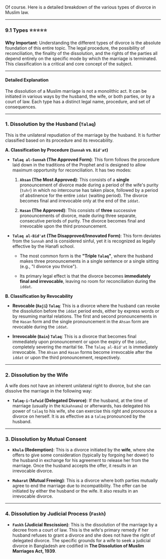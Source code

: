 Of course. Here is a detailed breakdown of the various types of divorce in Muslim law.

---

### 9.1 Types ⭐⭐⭐⭐⭐

**Why Important**: Understanding the different types of divorce is the absolute foundation of this entire topic. The legal procedure, the possibility of reconciliation, the finality of the dissolution, and the rights of the parties all depend entirely on the specific mode by which the marriage is terminated. This classification is a critical and core concept of the subject.

---

#### Detailed Explanation

The dissolution of a Muslim marriage is not a monolithic act. It can be initiated in various ways by the husband, the wife, or both parties, or by a court of law. Each type has a distinct legal name, procedure, and set of consequences.

---

### **1. Dissolution by the Husband (`Talaq`)**

This is the unilateral repudiation of the marriage by the husband. It is further classified based on its procedure and its revocability.

**A. Classification by Procedure (`Sunnah` vs. `Bid'at`)**

- **`Talaq al-Sunnah` (The Approved Form)**: This form follows the procedure laid down in the traditions of the Prophet and is designed to allow maximum opportunity for reconciliation. It has two modes:
    
    1. **`Ahsan` (The Most Approved)**: This consists of a **single** pronouncement of divorce made during a period of the wife's purity (`tuhr`) in which no intercourse has taken place, followed by a period of abstinence for the entire `iddat` (waiting period). The divorce becomes final and irrevocable only at the end of the `iddat`.
        
    2. **`Hasan` (The Approved)**: This consists of **three** successive pronouncements of divorce, made during three separate, consecutive periods of purity. The divorce becomes final and irrevocable upon the third pronouncement.
        
- **`Talaq al-Bid'at` (The Disapproved/Innovated Form)**: This form deviates from the `Sunnah` and is considered sinful, yet it is recognized as legally effective by the Hanafi school.
    
    - The most common form is the **"Triple `Talaq`"**, where the husband makes three pronouncements in a single sentence or a single sitting (e.g., "I divorce you thrice").
        
    - Its primary legal effect is that the divorce becomes **immediately final and irrevocable**, leaving no room for reconciliation during the `iddat`.
        

**B. Classification by Revocability**

- **Revocable (`Raji`) `Talaq`**: This is a divorce where the husband can revoke the dissolution before the `iddat` period ends, either by express words or by resuming marital relations. The first and second pronouncements in the `Hasan` form and the single pronouncement in the `Ahsan` form are revocable during the `iddat`.
    
- **Irrevocable (`Bain`) `Talaq`**: This is a divorce that becomes final immediately upon pronouncement or upon the expiry of the `iddat`, completely severing the marital tie. The `Talaq al-Bid'at` is immediately irrevocable. The `Ahsan` and `Hasan` forms become irrevocable after the `iddat` or upon the third pronouncement, respectively.
    

---

### **2. Dissolution by the Wife**

A wife does not have an inherent unilateral right to divorce, but she can dissolve the marriage in the following way:

- **`Talaq-i-Tafwid` (Delegated Divorce)**: If the husband, at the time of marriage (usually in the `Nikahnama`) or afterwards, has delegated his power of `talaq` to his wife, she can exercise this right and pronounce a divorce on herself. It is as effective as a `talaq` pronounced by the husband.
    

---

### **3. Dissolution by Mutual Consent**

- **`Khula` (Redemption)**: This is a divorce initiated by the **wife**, where she offers to give some consideration (typically by forgoing her dower) to the husband in exchange for his agreement to release her from the marriage. Once the husband accepts the offer, it results in an irrevocable divorce.
    
- **`Mubarat` (Mutual Freeing)**: This is a divorce where both parties mutually agree to end the marriage due to incompatibility. The offer can be initiated by either the husband or the wife. It also results in an irrevocable divorce.
    

---

### **4. Dissolution by Judicial Process (`Faskh`)**

- **`Faskh` (Judicial Rescission)**: This is the dissolution of the marriage by a decree from a court of law. This is the wife's primary remedy if her husband refuses to grant a divorce and she does not have the right of delegated divorce. The specific grounds for a wife to seek a judicial divorce in Bangladesh are codified in **The Dissolution of Muslim Marriages Act, 1939**.